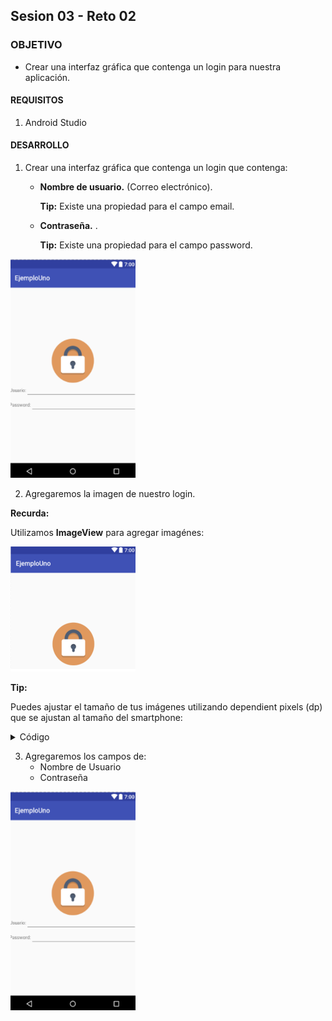 ## Sesion 03 - Reto 02

### OBJETIVO 
 - Crear una interfaz gráfica que contenga un login para nuestra aplicación.

#### REQUISITOS 
1. Android Studio


#### DESARROLLO

1. Crear una interfaz gráfica que contenga un login que contenga:
    - **Nombre de usuario.** (Correo electrónico).

        **Tip:**
        Existe una propiedad para el campo email.

    - **Contraseña.** .

        **Tip:**
        Existe una propiedad para el campo password.

<img src="img/login2.png"  width="200" height="350" />

2. Agregaremos la imagen de nuestro login.

**Recurda:**

Utilizamos **ImageView** para agregar imagénes:

<img src="img/imgs.png"  width="200" height="200" />

**Tip:**

Puedes ajustar el tamaño de tus imágenes utilizando dependient pixels (dp) que se ajustan al tamaño del smartphone:


<details>
<summary>Código</summary>

![Listando todos los documentos de una colección](img/codigo.png)

</details>

3. Agregaremos los campos de:
    - Nombre de Usuario
    - Contraseña

<img src="img/login2.png"  width="200" height="350" />
